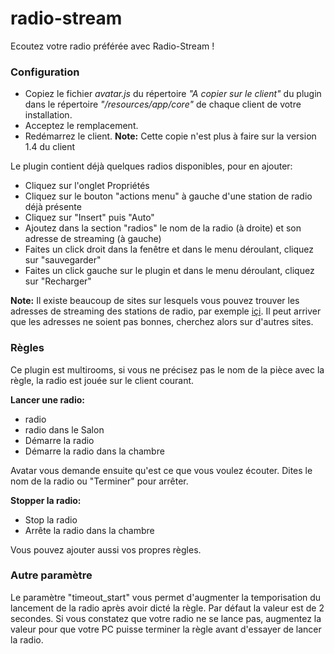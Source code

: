 # radio-stream
Ecoutez votre radio préférée avec Radio-Stream !

### Configuration
- Copiez le fichier _avatar.js_ du répertoire _"A copier sur le client"_ du plugin dans le répertoire _"<CLIENT>/resources/app/core"_ de chaque client de votre installation.
- Acceptez le remplacement.
- Redémarrez le client.
**Note:** Cette copie n'est plus à faire sur la version 1.4 du client

Le plugin contient déjà quelques radios disponibles, pour en ajouter:
- Cliquez sur l'onglet Propriétés
- Cliquez sur le bouton "actions menu" à gauche d'une station de radio déjà présente
- Cliquez sur "Insert" puis "Auto"
- Ajoutez dans la section "radios" le nom de la radio (à droite) et son adresse de streaming (à gauche)
- Faites un click droit dans la fenêtre et dans le menu déroulant, cliquez sur "sauvegarder"
- Faites un click gauche sur le plugin et dans le menu déroulant, cliquez sur "Recharger"

**Note:**
Il existe beaucoup de sites sur lesquels vous pouvez trouver les adresses de streaming des
stations de radio, par exemple [içi](http://doc.ubuntu-fr.org/liste_radio_france).
Il peut arriver que les adresses ne soient pas bonnes, cherchez alors sur d'autres sites.

### Règles
Ce plugin est multirooms, si vous ne précisez pas le nom de la pièce avec la règle, la radio est jouée sur le client courant.

**Lancer une radio:**
- radio
- radio dans le Salon
- Démarre la radio
- Démarre la radio dans la chambre

Avatar vous demande ensuite qu'est ce que vous voulez écouter.
Dites le nom de la radio ou "Terminer" pour arrêter.

**Stopper la radio:**
- Stop la radio
- Arrête la radio dans la chambre

Vous pouvez ajouter aussi vos propres règles.

### Autre paramètre
Le paramètre "timeout_start" vous permet d'augmenter la temporisation du lancement de la radio après avoir dicté la règle. Par défaut la valeur est de 2 secondes.
Si vous constatez que votre radio ne se lance pas, augmentez la valeur pour que votre PC puisse terminer la règle avant d'essayer de lancer la radio.


<br><br><br><br>

